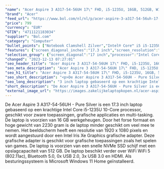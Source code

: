 ```yaml
---
"name": "Acer Aspire 3 A317-54-56UH 17\" FHD, i5-1235U, 16GB, 512GB, W11"
"brand": "Acer"
"feed_url": "https://www.bol.com/nl/nl/p/acer-aspire-3-a317-54-56uh-17-fhd-i5-1235u-16gb-512gb-w11/9300000141786522"
"price": 799
"currency": "EUR"
"GTIN": "4711121183034"
"supplier": "Bol.com"
"category": "Computer"
"bullet_points": ["Notebook Clamshell Zilver","Intel® Core™ i5 i5-1235U","43,9 cm (17.3\") Full HD 1920 x 1080 Pixels IPS LED backlight 16:9","16 GB DDR4-SDRAM","512 GB SSD","Intel Iris Xe Graphics","Wi-Fi 5 (802.11ac) Ethernet LAN Bluetooth","Lithium-Ion (Li-Ion) 45 W","Windows 11 Home 64-bit"]
"features": {"screen_diagonal_inches":"17.3 inch","screen_resolution":"1920 x 1080 Pixels","processor_family":"Intel® Core™ i5","memory_size":"16 GB","memory_type":"DDR4-SDRAM","total_storage_space":"512 GB","operating_system":"Windows 11 Home","width":"402,1 mm","depth":"265,9 mm","height":"20,9 mm","weight":"2,23 kg","graphics_card":"Intel Iris Xe Graphics"}
"selection_group": {"screen_diagonal":"17 inch","processor":"Intel Core i5","changed_price_past_3_days":false,"product_family":"Aspire"}
"changed": "2023-12-13 07:27:01"
"seo_header_title": "Acer Aspire 3 A317-54-56UH 17\" FHD, i5-1235U, 16GB, 512GB, W11"
"seo_meta_description": "Acer Aspire 3 A317-54-56UH 17\" FHD, i5-1235U, 16GB, 512GB, W11"
"seo_h1_title": "Acer Aspire 3 A317-54-56UH 17\" FHD, i5-1235U, 16GB, 512GB, W11"
"seo_short_description": "<p>De Acer Aspire 3 A317-54-56UH - Pure Silver is een 17."
"seo_long_description": "3 inch laptop gebaseerd op een krachtige Intel Core i5-1235U 10-Core processor, geschikt voor zware toepassingen, grafische applicaties en multi-tasking. De laptop is voorzien van 16 GB werkgeheugen. Door het forse formaat en hoge gewicht van 2230 gram is de laptop minder geschikt om veel mee te nemen. Het beeldscherm heeft een resolutie van 1920 x 1080 pixels en wordt aangestuurd door een Intel Iris Xe Graphics grafische adapter. Deze grafische adapter is geschikt voor grafische toepassingen zoals het spelen van games. De laptop is voorzien van een snelle NVMe SSD schijf met een opslagcapaciteit van 512 GB. De laptop beschikt verder over WiFi WiFi 5 (802. 11ac), Bluetooth 5. 0, 0x USB 2. 0, 3x USB 3. 0 en HDMI. Als besturingssysteem is Microsoft Windows 11 Home geïnstalleerd. </p>"
"short_description": "De Acer Aspire 3 A317-54-56UH - Pure Silver is een 17.3 inch laptop gebaseerd op een krachtige Intel Core i5-1235U 10-Core processor, geschikt voor zware toepassingen, grafische applicaties en multi-tasking. De laptop is voorzien van 16 GB werkgeheugen. Door het forse formaat en hoge gewicht van 2230 gram is de laptop minder geschikt om veel mee te nemen. Het beeldscherm heeft een resolutie van 1920 x 1080 pixels en wordt aangestuurd door een Intel Iris Xe Graphics grafische adapter. Deze grafische adapter is geschikt voor grafische toepassingen zoals het spelen van games. De laptop is voorzien van een snelle NVMe SSD schijf met een opslagcapaciteit van 512 GB. De laptop beschikt verder over WiFi WiFi 5 (802.11ac), Bluetooth 5.0, 0x USB 2.0, 3x USB 3.0 en HDMI. Als besturingssysteem is Microsoft Windows 11 Home geïnstalleerd."
"external_image_url": "https://images.zakelijkelaptopkopen.nl/acer-aspire-3-a317-54-56uh-17-fhd-i5-1235u-16gb-512gb-w11.webp"
---
```


<p>De Acer Aspire 3 A317-54-56UH - Pure Silver is een 17.3 inch laptop gebaseerd op een krachtige Intel Core i5-1235U 10-Core processor, geschikt voor zware toepassingen, grafische applicaties en multi-tasking. De laptop is voorzien van 16 GB werkgeheugen. Door het forse formaat en hoge gewicht van 2230 gram is de laptop minder geschikt om veel mee te nemen. Het beeldscherm heeft een resolutie van 1920 x 1080 pixels en wordt aangestuurd door een Intel Iris Xe Graphics grafische adapter. Deze grafische adapter is geschikt voor grafische toepassingen zoals het spelen van games. De laptop is voorzien van een snelle NVMe SSD schijf met een opslagcapaciteit van 512 GB. De laptop beschikt verder over WiFi WiFi 5 (802.11ac), Bluetooth 5.0, 0x USB 2.0, 3x USB 3.0 en HDMI. Als besturingssysteem is Microsoft Windows 11 Home geïnstalleerd.</p>